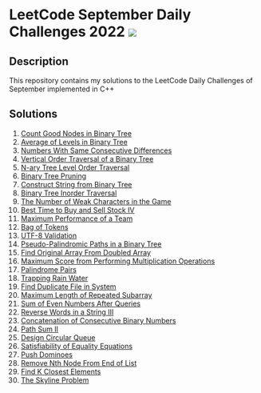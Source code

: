 # LeetCode September Daily Challenges 2022 <img src="https://img.icons8.com/external-bearicons-outline-color-bearicons/64/000000/external-Competition-business-and-marketing-bearicons-outline-color-bearicons.png"/>
## Description
This repository contains my solutions to the LeetCode Daily Challenges of September implemented in C++

## Solutions

1. <a href="https://github.com/miraehab/-LeetCode-September-Daily-Challenges-2022/blob/main/1448.%20Count%20Good%20Nodes%20in%20Binary%20Tree.cpp">Count Good Nodes in Binary Tree</a>
2. <a href="https://github.com/miraehab/-LeetCode-September-Daily-Challenges-2022/blob/main/637.%20Average%20of%20Levels%20in%20Binary%20Tree.cpp">Average of Levels in Binary Tree</a>
3. <a href="https://github.com/miraehab/-LeetCode-September-Daily-Challenges-2022/blob/main/967.%20Numbers%20With%20Same%20Consecutive%20Differences.cpp">Numbers With Same Consecutive Differences</a>
4. <a href="https://github.com/miraehab/-LeetCode-September-Daily-Challenges-2022/blob/main/987.%20Vertical%20Order%20Traversal%20of%20a%20Binary%20Tree.cpp">Vertical Order Traversal of a Binary Tree</a>
5. <a href="https://github.com/miraehab/-LeetCode-September-Daily-Challenges-2022/blob/main/429.%20N-ary%20Tree%20Level%20Order%20Traversal.cpp">N-ary Tree Level Order Traversal</a>
6. <a href="https://github.com/miraehab/-LeetCode-September-Daily-Challenges-2022/blob/main/814.%20Binary%20Tree%20Pruning.cpp">Binary Tree Pruning</a>
7. <a href="https://github.com/miraehab/-LeetCode-September-Daily-Challenges-2022/blob/main/606.%20Construct%20String%20from%20Binary%20Tree.cpp">Construct String from Binary Tree</a>
8. <a href="https://github.com/miraehab/-LeetCode-September-Daily-Challenges-2022/blob/main/94.%20Binary%20Tree%20Inorder%20Traversal.cpp">Binary Tree Inorder Traversal</a>
9. <a href="https://github.com/miraehab/-LeetCode-September-Daily-Challenges-2022/blob/main/1996.%20The%20Number%20of%20Weak%20Characters%20in%20the%20Game.cpp">The Number of Weak Characters in the Game</a>
10. <a href="https://github.com/miraehab/-LeetCode-September-Daily-Challenges-2022/blob/main/188.%20Best%20Time%20to%20Buy%20and%20Sell%20Stock%20IV.cpp">Best Time to Buy and Sell Stock IV</a>
11. <a href="https://github.com/miraehab/-LeetCode-September-Daily-Challenges-2022/blob/main/1383.%20Maximum%20Performance%20of%20a%20Team.cpp">Maximum Performance of a Team</a>
12. <a href="https://github.com/miraehab/-LeetCode-September-Daily-Challenges-2022/blob/main/948.%20Bag%20of%20Tokens.cpp">Bag of Tokens</a>
13. <a href="https://github.com/miraehab/-LeetCode-September-Daily-Challenges-2022/blob/main/393.%20UTF-8%20Validation.cpp">UTF-8 Validation</a>
14. <a href="https://github.com/miraehab/-LeetCode-September-Daily-Challenges-2022/blob/main/1457.%20Pseudo-Palindromic%20Paths%20in%20a%20Binary%20Tree.cpp">Pseudo-Palindromic Paths in a Binary Tree</a>
15. <a href="https://github.com/miraehab/-LeetCode-September-Daily-Challenges-2022/blob/main/2007.%20Find%20Original%20Array%20From%20Doubled%20Array.cpp">Find Original Array From Doubled Array</a>
16. <a href="https://github.com/miraehab/-LeetCode-September-Daily-Challenges-2022/blob/main/1770.%20Maximum%20Score%20from%20Performing%20Multiplication%20Operations.cpp">Maximum Score from Performing Multiplication Operations</a>
17. <a href="https://github.com/miraehab/-LeetCode-September-Daily-Challenges-2022/blob/main/336.%20Palindrome%20Pairs.cpp">Palindrome Pairs</a>
18. <a href="https://github.com/miraehab/-LeetCode-September-Daily-Challenges-2022/blob/main/42.%20Trapping%20Rain%20Water.cpp">Trapping Rain Water</a>
19. <a href="https://github.com/miraehab/-LeetCode-September-Daily-Challenges-2022/blob/main/609.%20Find%20Duplicate%20File%20in%20System.cpp">Find Duplicate File in System</a>
20. <a href="https://github.com/miraehab/-LeetCode-September-Daily-Challenges-2022/blob/main/718.%20Maximum%20Length%20of%20Repeated%20Subarray.cpp">Maximum Length of Repeated Subarray</a>
21. <a href="https://github.com/miraehab/-LeetCode-September-Daily-Challenges-2022/blob/main/985.%20Sum%20of%20Even%20Numbers%20After%20Queries.cpp">Sum of Even Numbers After Queries</a>
22. <a href="https://github.com/miraehab/-LeetCode-September-Daily-Challenges-2022/blob/main/557.%20Reverse%20Words%20in%20a%20String%20III.cpp">Reverse Words in a String III</a>
23. <a href="https://github.com/miraehab/-LeetCode-September-Daily-Challenges-2022/blob/main/1680.%20Concatenation%20of%20Consecutive%20Binary%20Numbers.cpp">Concatenation of Consecutive Binary Numbers</a>
24. <a href="https://github.com/miraehab/-LeetCode-September-Daily-Challenges-2022/blob/main/113.%20Path%20Sum%20II.cpp">Path Sum II</a>
25. <a href="https://github.com/miraehab/-LeetCode-September-Daily-Challenges-2022/blob/main/622.%20Design%20Circular%20Queue.cpp">Design Circular Queue</a>
26. <a href="https://github.com/miraehab/-LeetCode-September-Daily-Challenges-2022/blob/main/990.%20Satisfiability%20of%20Equality%20Equations.cpp">Satisfiability of Equality Equations</a>
27. <a href="https://github.com/miraehab/-LeetCode-September-Daily-Challenges-2022/blob/main/838.%20Push%20Dominoes.cpp">Push Dominoes</a>
28. <a href="https://github.com/miraehab/-LeetCode-September-Daily-Challenges-2022/blob/main/19.%20Remove%20Nth%20Node%20From%20End%20of%20List.cpp">Remove Nth Node From End of List</a>
29. <a href="https://github.com/miraehab/-LeetCode-September-Daily-Challenges-2022/blob/main/658.%20Find%20K%20Closest%20Elements.cpp">Find K Closest Elements</a>
30. <a href="https://github.com/miraehab/-LeetCode-September-Daily-Challenges-2022/blob/main/218.%20The%20Skyline%20Problem.cpp">The Skyline Problem</a>